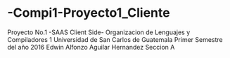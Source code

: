 # -Compi1-Proyecto1_Cliente

Proyecto No.1 -SAAS Client Side-
Organizacion de Lenguajes y Compiladores 1
Universidad de San Carlos de Guatemala
Primer Semestre del año 2016
Edwin Alfonzo Aguilar Hernandez
Seccion A
